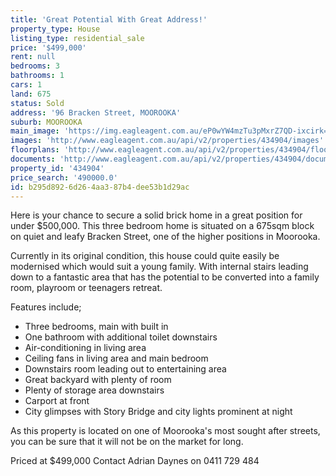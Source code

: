 ```yaml
---
title: 'Great Potential With Great Address!'
property_type: House
listing_type: residential_sale
price: '$499,000'
rent: null
bedrooms: 3
bathrooms: 1
cars: 1
land: 675
status: Sold
address: '96 Bracken Street, MOOROOKA'
suburb: MOOROOKA
main_image: 'https://img.eagleagent.com.au/eP0wYW4mzTu3pMxrZ7QD-ixcirk=/1280x854/smart/https://s3-us-west-2.amazonaws.com/eagleagent-orig/images/6818826/104974534-image-M.jpg'
images: 'http://www.eagleagent.com.au/api/v2/properties/434904/images'
floorplans: 'http://www.eagleagent.com.au/api/v2/properties/434904/floorplans'
documents: 'http://www.eagleagent.com.au/api/v2/properties/434904/documents'
property_id: '434904'
price_search: '490000.0'
id: b295d892-6d26-4aa3-87b4-dee53b1d29ac
---
```

Here is your chance to secure a solid brick home in a great position for under $500,000. This three bedroom home is situated on a 675sqm block on quiet and leafy Bracken Street, one of the higher positions in Moorooka.

Currently in its original condition, this house could quite easily be modernised which would suit a young family. With internal stairs leading down to a fantastic area that has the potential to be converted into a family room, playroom or teenagers retreat.

Features include;
- Three bedrooms, main with built in
- One bathroom with additional toilet downstairs
- Air-conditioning in living area
- Ceiling fans in living area and main bedroom
- Downstairs room leading out to entertaining area
- Great backyard with plenty of room
- Plenty of storage area downstairs
- Carport at front
- City glimpses with Story Bridge and city lights prominent at night

As this property is located on one of Moorooka's most sought after streets, you can be sure that it will not be on the market for long.

Priced at $499,000
Contact Adrian Daynes on 0411 729 484